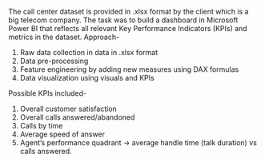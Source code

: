 The call center dataset is provided in .xlsx format by the client which is a big telecom company. The task was to build a dashboard in Microsoft Power BI that reflects all relevant Key Performance Indicators (KPIs) and metrics in the dataset. 
Approach-
1) Raw data collection in data in .xlsx format
2) Data pre-processing
3) Feature engineering by adding new measures using DAX formulas
4) Data visualization using visuals and KPIs

Possible KPIs included-
1) Overall customer satisfaction
2) Overall calls answered/abandoned
3) Calls by time
4) Average speed of answer
5) Agent’s performance quadrant -> average handle time (talk duration) vs calls answered.
